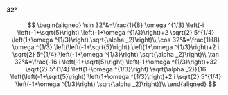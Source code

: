 #### 32°

$$
\begin{aligned}
\sin 32°&=\frac{1}{8} \omega ^{1/3} \left(-i \left(-1+\sqrt{5}\right) \left(-1+\omega ^{1/3}\right)+2 \sqrt{2} 5^{1/4} \left(1+\omega ^{1/3}\right) \sqrt{\alpha
_2}\right)\\
\cos 32°&=\frac{1}{8} \omega ^{1/3} \left(\left(-1+\sqrt{5}\right) \left(1+\omega ^{1/3}\right)+2 i \sqrt{2} 5^{1/4} \left(-1+\omega ^{1/3}\right) \sqrt{\alpha
_2}\right)\\
\tan 32°&=\frac{-16 i \left(-1+\sqrt{5}\right) \left(-1+\omega ^{1/3}\right)+32 \sqrt{2} 5^{1/4} \left(1+\omega ^{1/3}\right) \sqrt{\alpha _2}}{16 \left(\left(-1+\sqrt{5}\right)
\left(1+\omega ^{1/3}\right)+2 i \sqrt{2} 5^{1/4} \left(-1+\omega ^{1/3}\right) \sqrt{\alpha _2}\right)}\\
\end{aligned}
$$

